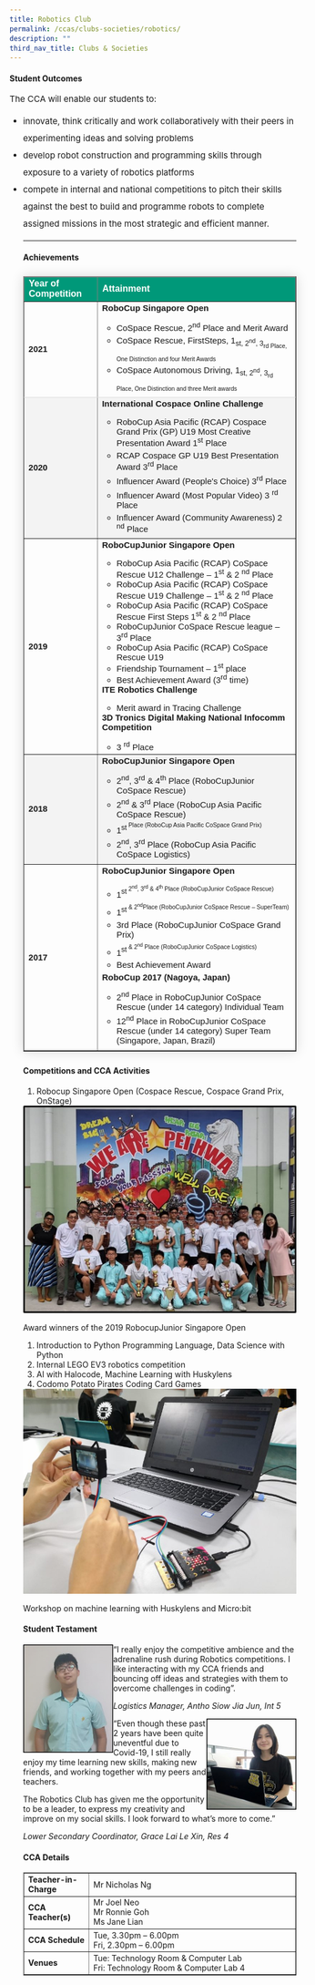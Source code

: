 ```yaml
---
title: Robotics Club
permalink: /ccas/clubs-societies/robotics/
description: ""
third_nav_title: Clubs & Societies
---
```

<h4><strong>Student Outcomes</strong></h4>
<p style="font-size:15px;">The CCA will enable our students to:</p>
<ul>
<li style="font-size:15px; line-height:2;">innovate, think critically and work collaboratively with their peers in experimenting ideas and solving problems</li>
<li style="font-size:15px; line-height:2;">develop robot construction and programming skills through exposure to a variety of robotics platforms</li>
<li style="font-size:15px; line-height:2;">compete in internal and national competitions to pitch their skills against the best to build and programme robots to complete assigned missions in the most strategic and efficient manner.</li>
	
<hr>
	
<h4><strong>Achievements</strong></h4>

<table border="1" style="border-collapse: collapse;margin: 25px 0;font-size:15px;font-family: sans-serif;box-shadow: 0 0 20px rgba(0, 0, 0, 0.15);">
	
<thead style="background-color: #009879; font-weight: bold; font-size: 16px;">
	<tr>
			<td style="text-align:left;color:white;">Year of Competition</td>
			<td style="text-align:left;color:white;">Attainment</td>
		</tr>
	</thead>
<tbody>
	
<tr style="border-bottom: 1px solid #dddddd;">
<td><strong>2021</strong></td>
	<td style="font-size:15px;"><strong>RoboCup Singapore Open</strong>
		<br>
		<ul>
			<li style="font-size:15px;margin-bottom:5px;">CoSpace Rescue, 2<sup>nd</sup> Place and Merit Award</li>
                                <li style="font-size:15px;margin-bottom:5px;">CoSpace Rescue, FirstSteps, 1<sub>st</sup>, 2<sup>nd</sup>, 3<sub>rd</sup> Place, One Distinction and four Merit Awards</li>
                               <li style="font-size:15px;margin-bottom:5px;">CoSpace Autonomous Driving,  1<sub>st</sup>, 2<sup>nd</sup>, 3<sub>rd</sup> Place, One Distinction and three Merit awards</li>
		</ul>
	</td>
</tr>
															
<tr style=" background-color: #f3f3f3;">
<td style="font-size:15px;"><strong>2020</strong></td>
	<td style="font-size:15px;"><strong>International Cospace Online Challenge</strong>
		<ul> 
			<li style="font-size:15px;margin-bottom:5px;">RoboCup Asia Pacific (RCAP) Cospace Grand Prix (GP) U19 Most Creative Presentation Award 1<sup>st</sup> Place</li>
                                <li style="font-size:15px;margin-bottom:5px;">RCAP Cospace GP U19 Best Presentation Award 3<sup>rd</sup> Place</li>
                                <li style="font-size:15px;margin-bottom:5px;">Influencer Award (People's Choice) 3<sup>rd</sup> Place</li>
                                <li style="font-size:15px;margin-bottom:5px;">Influencer Award (Most Popular Video) 3 <sup>rd</sup> Place</li>
                                <li style="font-size:15px;margin-bottom:5px;">Influencer Award (Community Awareness) 2 <sup>nd</sup> Place</li>
		</ul>
	</td>
</tr>

<tr>
<td style="font-size:15px;"><strong>2019</strong></td>
	<td style="font-size:15px;">
                 <strong>RoboCupJunior Singapore Open</strong>
		<ul> 
			<li style="font-size:15px;">RoboCup Asia Pacific (RCAP) CoSpace Rescue U12 Challenge – 1<sup>st</sup> & 2 <sup>nd</sup> Place </li>
                                <li style="font-size:15px;">RoboCup Asia Pacific (RCAP) CoSpace Rescue U19 Challenge –  1<sup>st</sup> & 2 <sup>nd</sup> Place</li>
                                <li style="font-size:15px;">RoboCup Asia Pacific (RCAP) CoSpace Rescue First Steps  1<sup>st</sup> & 2 <sup>nd</sup> Place</li>
                                <li style="font-size:15px;">RoboCupJunior CoSpace Rescue league – 3<sup>rd</sup> Place</li>
                                <li style="font-size:15px;">RoboCup Asia Pacific (RCAP) CoSpace Rescue U19</li>
                                <li style="font-size:15px;">Friendship Tournament – 1<sup>st</sup> place</li>
                                <li style="font-size:15px;">Best Achievement Award (3<sup>rd</sup> time)</li>
	        </ul>
                <strong>ITE Robotics Challenge</strong>
		<ul> 
			<li style="font-size:15px;">Merit award in Tracing Challenge</li>
	        </ul>
             <strong>3D Tronics Digital Making National Infocomm Competition</strong>
		<ul> 
			<li style="font-size:15px;">3 <sup>rd</sup> Place</li>
	        </ul>
	</td>
</tr>

<tr style=" background-color: #f3f3f3;">
<td style="font-size:15px;"><strong>2018</strong></td>
	<td style="font-size:15px;"><strong>RoboCupJunior Singapore Open</strong>
		<ul> 
			<li style="font-size:15px;margin-bottom:5px;">2<sup>nd</sup>, 3<sup>rd</sup> & 4<sup>th</sup> Place (RoboCupJunior CoSpace Rescue)</li>
                                <li style="font-size:15px;margin-bottom:5px;">2<sup>nd</sup> & 3<sup>rd</sup> Place (RoboCup Asia Pacific CoSpace Rescue)</li>
                                <li style="font-size:15px;margin-bottom:5px;">1<sup>st<sup> Place (RoboCup Asia Pacific CoSpace Grand Prix)</li>
                                <li style="font-size:15px;margin-bottom:5px;">2<sup>nd</sup>, 3<sup>rd</sup> Place (RoboCup Asia Pacific CoSpace Logistics)
		</ul>
	</td>
</tr>

<tr>
<td style="font-size:15px;"><strong>2017</strong></td>
	<td style="font-size:15px;"><strong>RoboCupJunior Singapore Open</strong>
		<br>
		<ul> 
			<li style="font-size:15px;margin-bottom:5px;">1<sup>st<sup> 2<sup>nd</sup>, 3<sup>rd</sup> & 4<sup>th</sup> Place (RoboCupJunior CoSpace Rescue)</li>
                                <li style="font-size:15px;margin-bottom:5px;">1<sup>st<sup> & 2<sup>nd</sup>Place (RoboCupJunior CoSpace Rescue – SuperTeam)</li>
                                <li style="font-size:15px;margin-bottom:5px;">3rd Place (RoboCupJunior CoSpace Grand Prix)</li>
                                <li style="font-size:15px;margin-bottom:5px;">1<sup>st<sup> & 2<sup>nd</sup> Place (RoboCupJunior CoSpace Logistics)</li>                                
                                <li style="font-size:15px;margin-bottom:5px;">Best Achievement Award</li>
		</ul>
	<strong>RoboCup 2017 (Nagoya, Japan)</strong>
		<br>
		<ul> 
			<li style="font-size:15px; margin-bottom:5px;">2<sup>nd</sup> Place in RoboCupJunior CoSpace Rescue (under 14 category) Individual Team</li>
                                <li style="font-size:15px;margin-bottom:5px;">12<sup>nd</sup> Place in RoboCupJunior CoSpace Rescue (under 14 category) Super Team (Singapore, Japan, Brazil)</li>
		</ul>
	</td>
</tr>
</tbody>
	</table>
	
<h4><strong>Competitions and CCA Activities</strong></h4>
<ol>
<li>Robocup Singapore Open (Cospace Rescue, Cospace Grand Prix, OnStage)</li>
</ol>
<img src="/images/robo1.jpg">
<p>Award winners of the 2019 RobocupJunior Singapore Open</p>
<ol>
<li>Introduction to Python Programming Language, Data Science with Python</li>
<li>Internal LEGO EV3 robotics competition</li>
<li>AI with Halocode, Machine Learning with Huskylens</li>
<li>Codomo Potato Pirates Coding Card Games</li>
</ol>
<img src="/images/robo2.jpg">
<p>Workshop on machine learning with Huskylens and&nbsp;Micro:bit</p>
<h4><strong>Student Testament</strong></h4>
<img style="width: 33%;" src="/images/robo3.jpg" align = "left" />
<p>&ldquo;I really enjoy the competitive ambience and the adrenaline rush during Robotics competitions. I like interacting with my CCA friends and bouncing off ideas and strategies with them to overcome challenges in coding&rdquo;.</p>
<p><em>Logistics Manager, Antho Siow Jia Jun, Int 5</em></p>
<img style="width: 33%;" src="/images/robo4.jpg" align = "right" /><p>&ldquo;Even though these past 2 years have been quite uneventful due to Covid-19, I still really enjoy my time learning new skills, making new friends, and working together with my peers and teachers.</p>
<p>The Robotics Club has given me the opportunity to be a leader, to express my creativity and improve on my social skills. I look forward to what&rsquo;s more to come.&rdquo;</p>
<p><em>Lower Secondary Coordinator, Grace Lai Le Xin, Res 4</em></p>
<h4><strong>CCA Details</strong></h4>
<div>
<table border="1" width="100%">
<tbody>
<tr>
<td width="24%"><strong>Teacher-in-Charge</strong></td>
<td width="76%">Mr Nicholas Ng</td>
</tr>
<tr>
<td width="24%"><strong>CCA Teacher(s)</strong></td>
<td width="76%">Mr Joel Neo<br />Mr Ronnie Goh<br />Ms Jane Lian</td>
</tr>
<tr>
<td width="24%"><strong>CCA Schedule</strong></td>
<td width="76%">Tue, 3.30pm &ndash; 6.00pm<br />Fri, 2.30pm &ndash; 6.00pm</td>
</tr>
<tr>
<td width="24%"><strong>Venues</strong></td>
<td width="76%">Tue: Technology Room &amp; Computer Lab<br />Fri: Technology Room &amp; Computer Lab 4</td>
</tr>
</tbody>
</table>
</div>